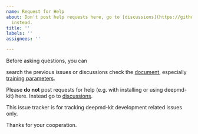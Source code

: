 ```yaml
---
name: Request for Help
about: Don't post help requests here, go to [discussions](https://github.com/deepmodeling/deepmd-kit/discussions)
  instead.
title: ''
labels: ''
assignees: ''

---
```


Before asking questions, you can

search the previous issues or discussions
check the [document](https://deepmd.readthedocs.io/en/stable), especially [training parameters](https://deepmd.readthedocs.io/en/stable/train-input.html).

Please **do not** post requests for help (e.g. with installing or using deepmd-kit) here. 
Instead go to [discussions](https://github.com/deepmodeling/deepmd-kit/discussions).

This issue tracker is for tracking deepmd-kit development related issues only.

Thanks for your cooperation.

